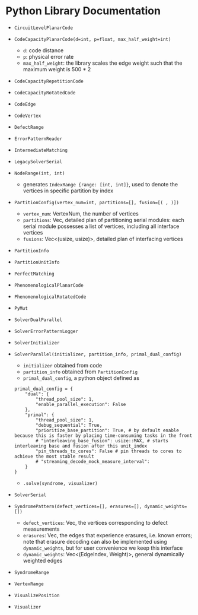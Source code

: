 # Python Library Documentation 

* `CircuitLevelPlanarCode`
* `CodeCapacityPlanarCode(d=int, p=float, max_half_weight=int)`
    * `d`: code distance
    * `p`: physical error rate
    * `max_half_weight`: the library scales the edge weight such that the maximum weight is 500 * 2 

* `CodeCapacityRepetitionCode` 
* `CodeCapacityRotatedCode`
* `CodeEdge`
* `CodeVertex`
* `DefectRange`
* `ErrorPatternReader`
* `IntermediateMatching`
* `LegacySolverSerial`
* `NodeRange(int, int)`
    * generates `IndexRange {range: [int, int]}`, used to denote the vertices in specific partition by index

* `PartitionConfig(vertex_num=int, partitions=[], fusion=[( , )])`
    * `vertex_num`: VertexNum, the number of vertices
    * `partitions`: Vec<VertexRange>, detailed plan of partitioning serial modules: each serial module possesses a list of vertices, including all interface vertices
    * `fusions`: Vec<(usize, usize)>, detailed plan of interfacing vertices

* `PartitionInfo`
* `PartitionUnitInfo`
* `PerfectMatching`
* `PhenomenologicalPlanarCode`
* `PhenomenologicalRotatedCode`
* `PyMut`
* `SolverDualParallel`
* `SolverErrorPatternLogger`
* `SolverInitializer`
* `SolverParallel(initializer, partition_info, primal_dual_config)`
    * `initializer` obtained from code 
    * `partition_info` obtained from `PartitionConfig`
    * `primal_dual_config`, a python object defined as 
    ```
    primal_dual_config = {
        "dual": {
            "thread_pool_size": 1,
            "enable_parallel_execution": False
        },
        "primal": {
            "thread_pool_size": 1,
            "debug_sequential": True,
            "prioritize_base_partition": True, # by default enable because this is faster by placing time-consuming tasks in the front
            # "interleaving_base_fusion": usize::MAX, # starts interleaving base and fusion after this unit_index
            "pin_threads_to_cores": False # pin threads to cores to achieve the most stable result
            # "streaming_decode_mock_measure_interval": 
        }
    }
    ```
    * `.solve(syndrome, visualizer)` 
* `SolverSerial`
* `SyndromePattern(defect_vertices=[], erasures=[], dynamic_weights=[])`
    * `defect_vertices`: Vec<VertexIndex>, the vertices corresponding to defect measurements
    * `erasures`: Vec<EdgeIndex>, the edges that experience erasures, i.e. known errors; note that erasure decoding can also be implemented using `dynamic_weights`, but for user convenience we keep this interface
    * `dynamic_weights`: Vec<(EdgeIndex, Weight)>, general dynamically weighted edges

* `SyndromeRange`
* `VertexRange`
* `VisualizePosition`
* `Visualizer`